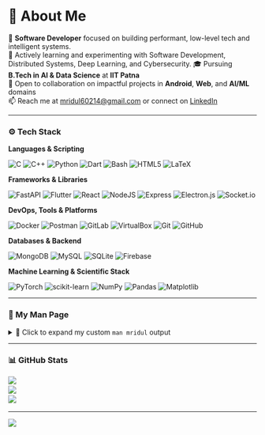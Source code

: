 # 💫 About Me

🎯 **Software Developer** focused on building performant, low-level tech and intelligent systems.  
🧠 Actively learning and experimenting with Software Development, Distributed Systems, Deep Learning, and Cybersecurity.
🎓 Pursuing **B.Tech in AI & Data Science** at **IIT Patna**  
🤝 Open to collaboration on impactful projects in **Android**, **Web**, and **AI/ML** domains  
📫 Reach me at [mridul60214@gmail.com](mailto:mridul60214@gmail.com) or connect on [LinkedIn](https://www.linkedin.com/in/mridul-kumar-703038250/)

---

### ⚙️ Tech Stack

**Languages & Scripting**

![C](https://img.shields.io/badge/C-00599C?style=for-the-badge&logo=c&logoColor=white)
![C++](https://img.shields.io/badge/C%2B%2B-00599C?style=for-the-badge&logo=c%2B%2B&logoColor=white)
![Python](https://img.shields.io/badge/Python-3670A0?style=for-the-badge&logo=python&logoColor=ffdd54)
![Dart](https://img.shields.io/badge/Dart-0175C2?style=for-the-badge&logo=dart&logoColor=white)
![Bash](https://img.shields.io/badge/Bash-121011?style=for-the-badge&logo=gnu-bash&logoColor=white)
![HTML5](https://img.shields.io/badge/HTML5-E34F26?style=for-the-badge&logo=html5&logoColor=white)
![LaTeX](https://img.shields.io/badge/LaTeX-008080?style=for-the-badge&logo=latex&logoColor=white)

**Frameworks & Libraries**

![FastAPI](https://img.shields.io/badge/FastAPI-005571?style=for-the-badge&logo=fastapi&logoColor=white)
![Flutter](https://img.shields.io/badge/Flutter-02569B?style=for-the-badge&logo=flutter&logoColor=white)
![React](https://img.shields.io/badge/React-20232a?style=for-the-badge&logo=react&logoColor=61DAFB)
![NodeJS](https://img.shields.io/badge/Node.js-6DA55F?style=for-the-badge&logo=node.js&logoColor=white)
![Express](https://img.shields.io/badge/Express.js-404d59?style=for-the-badge&logo=express&logoColor=white)
![Electron.js](https://img.shields.io/badge/Electron-191970?style=for-the-badge&logo=electron&logoColor=white)
![Socket.io](https://img.shields.io/badge/Socket.io-black?style=for-the-badge&logo=socket.io)

**DevOps, Tools & Platforms**

![Docker](https://img.shields.io/badge/Docker-2496ED?style=for-the-badge&logo=docker&logoColor=white)
![Postman](https://img.shields.io/badge/Postman-FF6C37?style=for-the-badge&logo=postman&logoColor=white)
![GitLab](https://img.shields.io/badge/GitLab-FC6D26?style=for-the-badge&logo=gitlab&logoColor=white)
![VirtualBox](https://img.shields.io/badge/VirtualBox-183A61?style=for-the-badge&logo=virtualbox&logoColor=white)
![Git](https://img.shields.io/badge/Git-F05033?style=for-the-badge&logo=git&logoColor=white)
![GitHub](https://img.shields.io/badge/GitHub-121011?style=for-the-badge&logo=github&logoColor=white)

**Databases & Backend**

![MongoDB](https://img.shields.io/badge/MongoDB-4ea94b?style=for-the-badge&logo=mongodb&logoColor=white)
![MySQL](https://img.shields.io/badge/MySQL-4479A1?style=for-the-badge&logo=mysql&logoColor=white)
![SQLite](https://img.shields.io/badge/SQLite-07405e?style=for-the-badge&logo=sqlite&logoColor=white)
![Firebase](https://img.shields.io/badge/Firebase-FFCA28?style=for-the-badge&logo=firebase&logoColor=black)

**Machine Learning & Scientific Stack**

![PyTorch](https://img.shields.io/badge/PyTorch-EE4C2C?style=for-the-badge&logo=PyTorch&logoColor=white)
![scikit-learn](https://img.shields.io/badge/scikit--learn-F7931E?style=for-the-badge&logo=scikit-learn&logoColor=white)
![NumPy](https://img.shields.io/badge/NumPy-013243?style=for-the-badge&logo=numpy&logoColor=white)
![Pandas](https://img.shields.io/badge/Pandas-150458?style=for-the-badge&logo=pandas&logoColor=white)
![Matplotlib](https://img.shields.io/badge/Matplotlib-ffffff?style=for-the-badge&logo=matplotlib&logoColor=black)


---

### 📂 My Man Page

<details>
<summary>📜 Click to expand my custom <code>man mridul</code> output</summary>
<br>
<p align="center">
    <img src="https://raw.githubusercontent.com/mridul249/mridul249/main/Screenshot%202025-06-23%20015354.png" width="30%">
    <img src="https://raw.githubusercontent.com/mridul249/mridul249/main/Screenshot%202025-06-23%20015407.png" width="30%">
</p>
</details>

---

### 📊 GitHub Stats

![](https://github-readme-stats.vercel.app/api?username=mridul249&theme=dark&hide_border=false&include_all_commits=true&count_private=true)  
![](https://nirzak-streak-stats.vercel.app/?user=mridul249&theme=dark&hide_border=false)  
![](https://github-readme-stats.vercel.app/api/top-langs/?username=mridul249&theme=dark&hide_border=false&layout=compact)

---

[![](https://visitcount.itsvg.in/api?id=mridul249&icon=0&color=0)](https://visitcount.itsvg.in)
